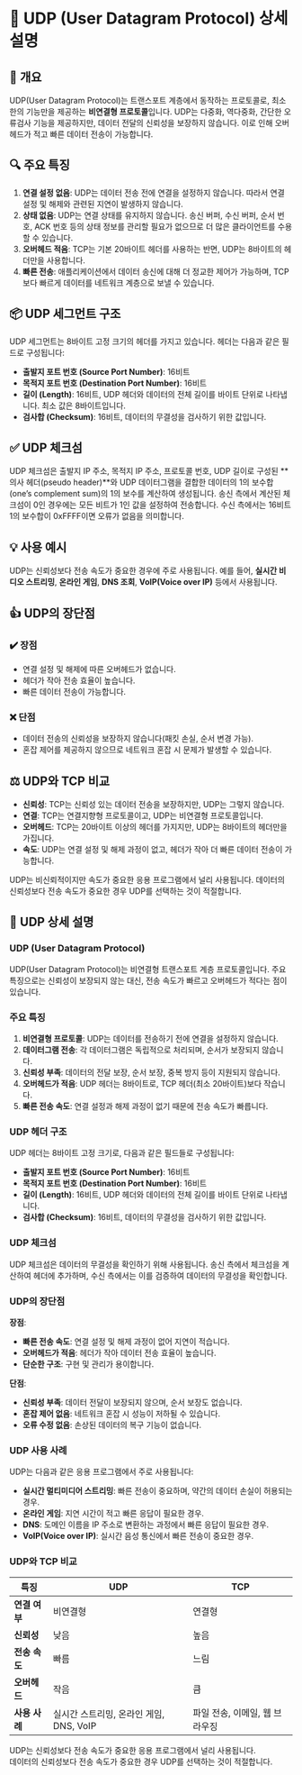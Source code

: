 # 📡 UDP (User Datagram Protocol) 상세 설명

## 📝 개요
UDP(User Datagram Protocol)는 트랜스포트 계층에서 동작하는 프로토콜로, 최소한의 기능만을 제공하는 **비연결형 프로토콜**입니다. UDP는 다중화, 역다중화, 간단한 오류검사 기능을 제공하지만, 데이터 전달의 신뢰성을 보장하지 않습니다. 이로 인해 오버헤드가 적고 빠른 데이터 전송이 가능합니다.

## 🔍 주요 특징
1. **연결 설정 없음**: UDP는 데이터 전송 전에 연결을 설정하지 않습니다. 따라서 연결 설정 및 해제와 관련된 지연이 발생하지 않습니다.
2. **상태 없음**: UDP는 연결 상태를 유지하지 않습니다. 송신 버퍼, 수신 버퍼, 순서 번호, ACK 번호 등의 상태 정보를 관리할 필요가 없으므로 더 많은 클라이언트를 수용할 수 있습니다.
3. **오버헤드 적음**: TCP는 기본 20바이트 헤더를 사용하는 반면, UDP는 8바이트의 헤더만을 사용합니다.
4. **빠른 전송**: 애플리케이션에서 데이터 송신에 대해 더 정교한 제어가 가능하며, TCP보다 빠르게 데이터를 네트워크 계층으로 보낼 수 있습니다.

## 📦 UDP 세그먼트 구조
UDP 세그먼트는 8바이트 고정 크기의 헤더를 가지고 있습니다. 헤더는 다음과 같은 필드로 구성됩니다:

- **출발지 포트 번호 (Source Port Number)**: 16비트
- **목적지 포트 번호 (Destination Port Number)**: 16비트
- **길이 (Length)**: 16비트, UDP 헤더와 데이터의 전체 길이를 바이트 단위로 나타냅니다. 최소 값은 8바이트입니다.
- **검사합 (Checksum)**: 16비트, 데이터의 무결성을 검사하기 위한 값입니다.

## ✅ UDP 체크섬
UDP 체크섬은 출발지 IP 주소, 목적지 IP 주소, 프로토콜 번호, UDP 길이로 구성된 **의사 헤더(pseudo header)**와 UDP 데이터그램을 결합한 데이터의 1의 보수합(one’s complement sum)의 1의 보수를 계산하여 생성됩니다. 송신 측에서 계산된 체크섬이 0인 경우에는 모든 비트가 1인 값을 설정하여 전송합니다. 수신 측에서는 16비트 1의 보수합이 0xFFFF이면 오류가 없음을 의미합니다.

## 💡 사용 예시
UDP는 신뢰성보다 전송 속도가 중요한 경우에 주로 사용됩니다. 예를 들어, **실시간 비디오 스트리밍**, **온라인 게임**, **DNS 조회**, **VoIP(Voice over IP)** 등에서 사용됩니다.

## 👍 UDP의 장단점
### ✔️ 장점
- 연결 설정 및 해제에 따른 오버헤드가 없습니다.
- 헤더가 작아 전송 효율이 높습니다.
- 빠른 데이터 전송이 가능합니다.

### ❌ 단점
- 데이터 전송의 신뢰성을 보장하지 않습니다(패킷 손실, 순서 변경 가능).
- 혼잡 제어를 제공하지 않으므로 네트워크 혼잡 시 문제가 발생할 수 있습니다.

## ⚖️ UDP와 TCP 비교
- **신뢰성**: TCP는 신뢰성 있는 데이터 전송을 보장하지만, UDP는 그렇지 않습니다.
- **연결**: TCP는 연결지향형 프로토콜이고, UDP는 비연결형 프로토콜입니다.
- **오버헤드**: TCP는 20바이트 이상의 헤더를 가지지만, UDP는 8바이트의 헤더만을 가집니다.
- **속도**: UDP는 연결 설정 및 해제 과정이 없고, 헤더가 작아 더 빠른 데이터 전송이 가능합니다.

UDP는 비신뢰적이지만 속도가 중요한 응용 프로그램에서 널리 사용됩니다. 데이터의 신뢰성보다 전송 속도가 중요한 경우 UDP를 선택하는 것이 적절합니다.

## 📖 UDP 상세 설명

### UDP (User Datagram Protocol)
UDP(User Datagram Protocol)는 비연결형 트랜스포트 계층 프로토콜입니다. 주요 특징으로는 신뢰성이 보장되지 않는 대신, 전송 속도가 빠르고 오버헤드가 적다는 점이 있습니다.

### 주요 특징
1. **비연결형 프로토콜**: UDP는 데이터를 전송하기 전에 연결을 설정하지 않습니다.
2. **데이터그램 전송**: 각 데이터그램은 독립적으로 처리되며, 순서가 보장되지 않습니다.
3. **신뢰성 부족**: 데이터의 전달 보장, 순서 보장, 중복 방지 등이 지원되지 않습니다.
4. **오버헤드가 적음**: UDP 헤더는 8바이트로, TCP 헤더(최소 20바이트)보다 작습니다.
5. **빠른 전송 속도**: 연결 설정과 해제 과정이 없기 때문에 전송 속도가 빠릅니다.

### UDP 헤더 구조
UDP 헤더는 8바이트 고정 크기로, 다음과 같은 필드들로 구성됩니다:
- **출발지 포트 번호 (Source Port Number)**: 16비트
- **목적지 포트 번호 (Destination Port Number)**: 16비트
- **길이 (Length)**: 16비트, UDP 헤더와 데이터의 전체 길이를 바이트 단위로 나타냅니다.
- **검사합 (Checksum)**: 16비트, 데이터의 무결성을 검사하기 위한 값입니다.

### UDP 체크섬
UDP 체크섬은 데이터의 무결성을 확인하기 위해 사용됩니다. 송신 측에서 체크섬을 계산하여 헤더에 추가하며, 수신 측에서는 이를 검증하여 데이터의 무결성을 확인합니다.

### UDP의 장단점
**장점**:
- **빠른 전송 속도**: 연결 설정 및 해제 과정이 없어 지연이 적습니다.
- **오버헤드가 적음**: 헤더가 작아 데이터 전송 효율이 높습니다.
- **단순한 구조**: 구현 및 관리가 용이합니다.

**단점**:
- **신뢰성 부족**: 데이터 전달이 보장되지 않으며, 순서 보장도 없습니다.
- **혼잡 제어 없음**: 네트워크 혼잡 시 성능이 저하될 수 있습니다.
- **오류 수정 없음**: 손상된 데이터의 복구 기능이 없습니다.

### UDP 사용 사례
UDP는 다음과 같은 응용 프로그램에서 주로 사용됩니다:
- **실시간 멀티미디어 스트리밍**: 빠른 전송이 중요하며, 약간의 데이터 손실이 허용되는 경우.
- **온라인 게임**: 지연 시간이 적고 빠른 응답이 필요한 경우.
- **DNS**: 도메인 이름을 IP 주소로 변환하는 과정에서 빠른 응답이 필요한 경우.
- **VoIP(Voice over IP)**: 실시간 음성 통신에서 빠른 전송이 중요한 경우.

### UDP와 TCP 비교

| **특징** | **UDP** | **TCP** |
| --- | --- | --- |
| **연결 여부** | 비연결형 | 연결형 |
| **신뢰성** | 낮음 | 높음 |
| **전송 속도** | 빠름 | 느림 |
| **오버헤드** | 작음 | 큼 |
| **사용 사례** | 실시간 스트리밍, 온라인 게임, DNS, VoIP | 파일 전송, 이메일, 웹 브라우징 |

UDP는 신뢰성보다 전송 속도가 중요한 응용 프로그램에서 널리 사용됩니다.  
데이터의 신뢰성보다 전송 속도가 중요한 경우 UDP를 선택하는 것이 적절합니다.
